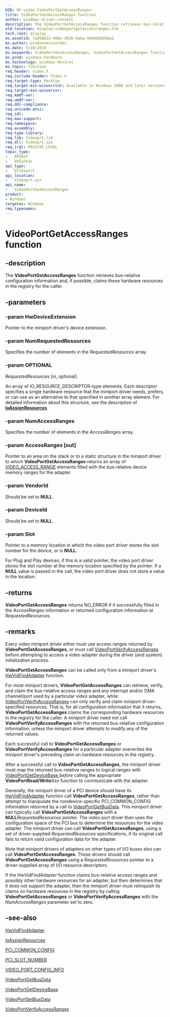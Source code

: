 ```yaml
---
UID: NF:video.VideoPortGetAccessRanges
title: VideoPortGetAccessRanges function
author: windows-driver-content
description: The VideoPortGetAccessRanges function retrieves bus-relative configuration information and, if possible, claims these hardware resources in the registry for the caller.
old-location: display\videoportgetaccessranges.htm
tech.root: display
ms.assetid: 7a858b32-408e-4926-9aba-44046b0266e2
ms.author: windowsdriverdev
ms.date: 5/10/2018
ms.keywords: VideoPortGetAccessRanges, VideoPortGetAccessRanges function [Display Devices], VideoPort_Functions_a0db7d5d-01be-4c3c-9ea2-2ebd9b8aaca3.xml, display.videoportgetaccessranges, video/VideoPortGetAccessRanges
ms.prod: windows-hardware
ms.technology: windows-devices
ms.topic: function
req.header: video.h
req.include-header: Video.h
req.target-type: Desktop
req.target-min-winverclnt: Available in Windows 2000 and later versions of the Windows operating systems.
req.target-min-winversvr: 
req.kmdf-ver: 
req.umdf-ver: 
req.ddi-compliance: 
req.unicode-ansi: 
req.idl: 
req.max-support: 
req.namespace: 
req.assembly: 
req.type-library: 
req.lib: Videoprt.lib
req.dll: Videoprt.sys
req.irql: PASSIVE_LEVEL
topic_type:
-	APIRef
-	kbSyntax
api_type:
-	DllExport
api_location:
-	Videoprt.sys
api_name:
-	VideoPortGetAccessRanges
product:
- Windows
targetos: Windows
req.typenames: 
---
```


# VideoPortGetAccessRanges function


## -description


The <b>VideoPortGetAccessRanges</b> function retrieves bus-relative configuration information and, if possible, claims these hardware resources in the registry for the caller.


## -parameters




### -param HwDeviceExtension

Pointer to the miniport driver's device extension.


### -param NumRequestedResources

Specifies the number of elements in the <i>RequestedResources</i> array.


### -param OPTIONAL

*RequestedResources* [in, optional]

<p>An array of IO_RESOURCE_DESCRIPTOR-type elements. Each descriptor specifies a single hardware resource that the miniport driver needs, prefers, or can use as an alternative to that specified in another array element. For detailed information about this structure, see the description of <a href="https://msdn.microsoft.com/library/Ff548285(v=VS.85).aspx"><b>IoAssignResources</b></a>.</p>


### -param NumAccessRanges

Specifies the number of elements in the <i>AccessRanges</i> array.


### -param AccessRanges [out]

Pointer to an area on the stack or to a static structure in the miniport driver to which <b>VideoPortGetAccessRanges</b> returns an array of <a href="https://msdn.microsoft.com/library/windows/hardware/ff570498">VIDEO_ACCESS_RANGE</a> elements filled with the bus-relative device memory ranges for the adapter.


### -param VendorId

Should be set to <b>NULL</b>.


### -param DeviceId

Should be set to <b>NULL</b>.


### -param Slot

Pointer to a memory location in which the video port driver stores the slot number for the device, or is <b>NULL</b>. 

For Plug and Play devices, if this is a valid pointer, the video port driver stores the slot number at the memory location specified by the pointer. If a <b>NULL</b> value is passed in the call, the video port driver does not store a value in the location.



## -returns



<b>VideoPortGetAccessRanges</b> returns NO_ERROR if it successfully filled in the <i>AccessRanges</i> information or returned configuration information at <i>RequestedResources</i>.




## -remarks



Every video miniport driver either must use access ranges returned by <b>VideoPortGetAccessRanges</b>, or must call <a href="https://msdn.microsoft.com/library/windows/hardware/ff570377">VideoPortVerifyAccessRanges</a> before attempting to access a video adapter during the driver (and system) initialization process.

<b>VideoPortGetAccessRanges</b> can be called only from a miniport driver's <a href="https://msdn.microsoft.com/8c880eff-4b4c-439e-9239-f2343c1fe084">HwVidFindAdapter</a> function.

For most miniport drivers, <b>VideoPortGetAccessRanges</b> can retrieve, verify, and claim the bus-relative access ranges and any interrupt and/or DMA channel/port used by a particular video adapter, while <a href="https://msdn.microsoft.com/library/windows/hardware/ff570377">VideoPortVerifyAccessRanges</a> can only verify and claim miniport driver-specified resources. That is, for all configuration information that it returns, <b>VideoPortGetAccessRanges</b> claims the corresponding hardware resources in the registry for the caller. A miniport driver need not call <b>VideoPortVerifyAccessRanges</b> with the returned bus-relative configuration information, unless the miniport driver attempts to modify any of the returned values.

Each successful call to <b>VideoPortGetAccessRanges</b> or <b>VideoPortVerifyAccessRanges</b> for a particular adapter overwrites the miniport driver's preceding claim on hardware resources in the registry.

After a successful call to <b>VideoPortGetAccessRanges</b>, the miniport driver must map the returned bus-relative ranges to logical ranges with <a href="https://msdn.microsoft.com/53665c1d-8c0b-45c7-8d23-13c0964eda39">VideoPortGetDeviceBase </a><i>before</i> calling the appropriate <b>VideoPortRead/Write</b><i>Xxx</i> function to communicate with the adapter.

Generally, the miniport driver of a PCI device should have its <a href="https://msdn.microsoft.com/8c880eff-4b4c-439e-9239-f2343c1fe084">HwVidFindAdapter</a> function call <b>VideoPortGetAccessRanges</b>, rather than attempt to manipulate the nondevice-specific PCI_COMMON_CONFIG information returned by a call to <a href="https://msdn.microsoft.com/library/windows/hardware/ff570306">VideoPortGetBusData</a>. This miniport driver can typically call <b>VideoPortGetAccessRanges</b> with a <b>NULL</b><i>RequestedResources</i> pointer. The video port driver then uses the configuration space of the PCI bus to determine the resources for the video adapter. The miniport driver can call <b>VideoPortGetAccessRanges</b>, using a set of driver-supplied <i>RequestedResources</i> specifications, if its original call fails to return valid configuration data for the adapter.

Note that miniport drivers of adapters on other types of I/O buses also can call <b>VideoPortGetAccessRanges</b>. These drivers should call <b>VideoPortGetAccessRanges</b> using a <i>RequestedResources</i> pointer to a driver-supplied array of I/O resource descriptors.

If the <i>HwVidFindAdapter</i> function claims bus-relative access ranges and possibly other hardware resources for an adapter, but then determines that it does not support the adapter, then the miniport driver must relinquish its claims on hardware resources in the registry by calling <b>VideoPortGetAccessRanges</b> or <b>VideoPortVerifyAccessRanges</b> with the <i>NumAccessRanges</i> parameter set to zero.




## -see-also




<a href="https://msdn.microsoft.com/8c880eff-4b4c-439e-9239-f2343c1fe084">HwVidFindAdapter</a>



<a href="https://msdn.microsoft.com/library/windows/hardware/ff548285">IoAssignResources</a>



<a href="https://msdn.microsoft.com/library/windows/hardware/ff537455">PCI_COMMON_CONFIG</a>



<a href="https://msdn.microsoft.com/library/windows/hardware/ff558790">PCI_SLOT_NUMBER</a>



<a href="https://msdn.microsoft.com/library/windows/hardware/ff570531">VIDEO_PORT_CONFIG_INFO</a>



<a href="https://msdn.microsoft.com/library/windows/hardware/ff570306">VideoPortGetBusData</a>



<a href="https://msdn.microsoft.com/library/windows/hardware/ff570310">VideoPortGetDeviceBase</a>



<a href="https://msdn.microsoft.com/library/windows/hardware/ff570361">VideoPortSetBusData</a>



<a href="https://msdn.microsoft.com/library/windows/hardware/ff570377">VideoPortVerifyAccessRanges</a>
 

 

